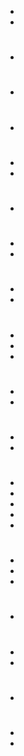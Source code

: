 - 
- 

# 

- 

# 

- 

# 

- 

# 

- 
- 

# 

- 

# 

 - 
 - 

# 

- 
- 

# 

- 
- 
- 

# 

- 
- 

# 

- 
- 

# 

- 
- 
- 
- 
- 

# 

- 
- 
- 

# 

- 

# 

- 
- 

# 

- 

# 

- 
- 
